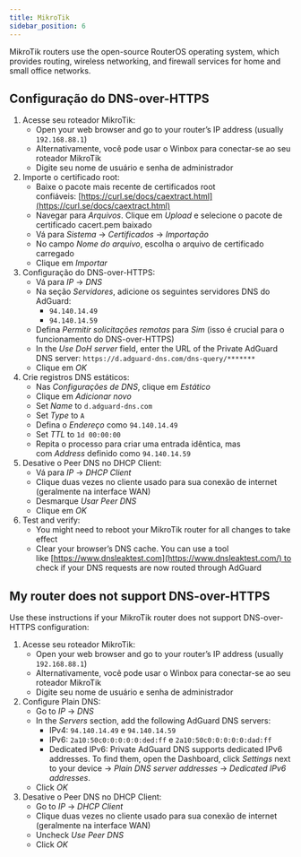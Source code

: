 ```yaml
---
title: MikroTik
sidebar_position: 6
---
```


MikroTik routers use the open-source RouterOS operating system, which provides routing, wireless networking, and firewall services for home and small office networks.

## Configuração do DNS-over-HTTPS

1. Acesse seu roteador MikroTik:
    - Open your web browser and go to your router’s IP address (usually `192.168.88.1`)
    - Alternativamente, você pode usar o Winbox para conectar-se ao seu roteador MikroTik
    - Digite seu nome de usuário e senha de administrador
2. Importe o certificado root:
    - Baixe o pacote mais recente de certificados root confiáveis: [https://curl.se/docs/caextract.html](https://curl.se/docs/caextract.html)
    - Navegar para _Arquivos_. Clique em _Upload_ e selecione o pacote de certificado cacert.pem baixado
    - Vá para _Sistema_ → _Certificados_ → _Importação_
    - No campo _Nome do arquivo_, escolha o arquivo de certificado carregado
    - Clique em _Importar_
3. Configuração do DNS-over-HTTPS:
    - Vá para _IP_ → _DNS_
    - Na seção _Servidores_, adicione os seguintes servidores DNS do AdGuard:
        - `94.140.14.49`
        - `94.140.14.59`
    - Defina _Permitir solicitações remotas_ para _Sim_ (isso é crucial para o funcionamento do DNS-over-HTTPS)
    - In the _Use DoH server_ field, enter the URL of the Private AdGuard DNS server: `https://d.adguard-dns.com/dns-query/*******`
    - Clique em _OK_
4. Crie registros DNS estáticos:
    - Nas _Configurações de DNS_, clique em _Estático_
    - Clique em _Adicionar novo_
    - Set _Name_ to `d.adguard-dns.com`
    - Set _Type_ to `A`
    - Defina o _Endereço_ como `94.140.14.49`
    - Set _TTL_ to `1d 00:00:00`
    - Repita o processo para criar uma entrada idêntica, mas com _Address_ definido como `94.140.14.59`
5. Desative o Peer DNS no DHCP Client:
    - Vá para _IP_ → _DHCP Client_
    - Clique duas vezes no cliente usado para sua conexão de internet (geralmente na interface WAN)
    - Desmarque _Usar Peer DNS_
    - Clique em _OK_
6. Test and verify:
    - You might need to reboot your MikroTik router for all changes to take effect
    - Clear your browser’s DNS cache. You can use a tool like [https://www.dnsleaktest.com](https://www.dnsleaktest.com/) to check if your DNS requests are now routed through AdGuard

## My router does not support DNS-over-HTTPS

Use these instructions if your MikroTik router does not support DNS-over-HTTPS configuration:

1. Acesse seu roteador MikroTik:
    - Open your web browser and go to your router’s IP address (usually `192.168.88.1`)
    - Alternativamente, você pode usar o Winbox para conectar-se ao seu roteador MikroTik
    - Digite seu nome de usuário e senha de administrador
2. Configure Plain DNS:
    - Go to _IP_ → _DNS_
    - In the _Servers_ section, add the following AdGuard DNS servers:
        - IPv4: `94.140.14.49` e `94.140.14.59`
        - IPv6: `2a10:50c0:0:0:0:0:ded:ff` e `2a10:50c0:0:0:0:0:dad:ff`
        - Dedicated IPv6: Private AdGuard DNS supports dedicated IPv6 addresses. To find them, open the Dashboard, click _Settings_ next to your device → _Plain DNS server addresses_ → _Dedicated IPv6 addresses_.
    - Click _OK_
3. Desative o Peer DNS no DHCP Client:
    - Go to _IP_ → _DHCP Client_
    - Clique duas vezes no cliente usado para sua conexão de internet (geralmente na interface WAN)
    - Uncheck _Use Peer DNS_
    - Click _OK_
